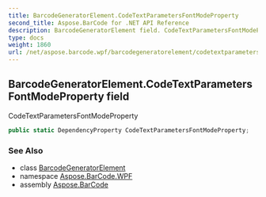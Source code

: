 ```yaml
---
title: BarcodeGeneratorElement.CodeTextParametersFontModeProperty
second_title: Aspose.BarCode for .NET API Reference
description: BarcodeGeneratorElement field. CodeTextParametersFontModeProperty
type: docs
weight: 1860
url: /net/aspose.barcode.wpf/barcodegeneratorelement/codetextparametersfontmodeproperty/
---
```

## BarcodeGeneratorElement.CodeTextParametersFontModeProperty field

CodeTextParametersFontModeProperty

```csharp
public static DependencyProperty CodeTextParametersFontModeProperty;
```

### See Also

* class [BarcodeGeneratorElement](../)
* namespace [Aspose.BarCode.WPF](../../barcodegeneratorelement/)
* assembly [Aspose.BarCode](../../../)


